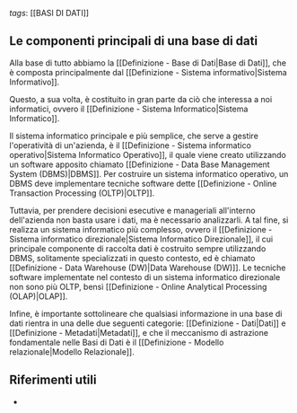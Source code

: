 *tags*: [[BASI DI DATI]]

## Le componenti principali di una base di dati

Alla base di tutto abbiamo la [[Definizione - Base di Dati|Base di Dati]], che è composta principalmente dal [[Definizione - Sistema informativo|Sistema Informativo]]. 

Questo, a sua volta, è costituito in gran parte da ciò che interessa a noi informatici, ovvero il [[Definizione - Sistema Informatico|Sistema Informatico]]. 

Il sistema informatico principale e più semplice, che serve a gestire l'operatività di un'azienda, è il [[Definizione - Sistema informatico operativo|Sistema Informatico Operativo]], il quale viene creato utilizzando un software apposito chiamato [[Definizione - Data Base Management System (DBMS)|DBMS]]. Per costruire un sistema informatico operativo, un DBMS deve implementare tecniche software dette [[Definizione - Online Transaction Processing (OLTP)|OLTP]]. 

Tuttavia, per prendere decisioni esecutive e manageriali all'interno dell'azienda non basta usare i dati, ma è necessario analizzarli. A tal fine, si realizza un sistema informatico più complesso, ovvero il [[Definizione - Sistema informatico direzionale|Sistema Informatico Direzionale]], il cui principale componente di raccolta dati è costruito sempre utilizzando DBMS, solitamente specializzati in questo contesto, ed è chiamato [[Definizione - Data Warehouse (DW)|Data Warehouse (DW)]]. Le tecniche software implementate nel contesto di un sistema informatico direzionale non sono più OLTP, bensì [[Definizione - Online Analytical Processing (OLAP)|OLAP]]. 

Infine, è importante sottolineare che qualsiasi informazione in una base di dati rientra in una delle due seguenti categorie: [[Definizione - Dati|Dati]] e [[Definizione - Metadati|Metadati]], e che il meccanismo di astrazione fondamentale nelle Basi di Dati è il [[Definizione - Modello relazionale|Modello Relazionale]].

## Riferimenti utili

* 
